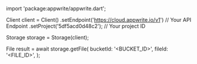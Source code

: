 import 'package:appwrite/appwrite.dart';

Client client = Client()
    .setEndpoint('https://cloud.appwrite.io/v1') // Your API Endpoint
    .setProject('5df5acd0d48c2'); // Your project ID

Storage storage = Storage(client);

File result = await storage.getFile(
    bucketId: '<BUCKET_ID>',
    fileId: '<FILE_ID>',
);
